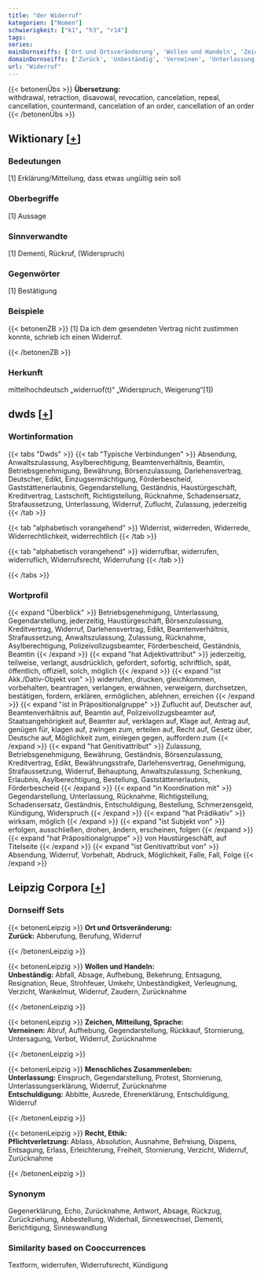 ```yaml
---
title: "der Widerruf"
kategorien: ["Nomen"]
schwierigkeit: ["k1", "h3", "r14"]
tags:
series:
mainDornseiffs: ['Ort und Ortsveränderung', 'Wollen und Handeln', 'Zeichen, Mitteilung, Sprache', 'Menschliches Zusammenleben', 'Recht, Ethik']
domainDornseiffs: ['Zurück', 'Unbeständig', 'Verneinen', 'Unterlassung', 'Entschuldigung', 'Pflichtverletzung']
url: "Widerruf"
---
```


{{< betonenÜbs >}}
**Übersetzung:**  
withdrawal, retraction, disavowal, revocation, cancelation, repeal, cancellation, countermand, cancelation of an order, cancellation of an order  
{{< /betonenÜbs >}}

## Wiktionary [[+](https://de.wiktionary.org/wiki/Widerruf)]

### Bedeutungen
[1] Erklärung/Mitteilung, dass etwas ungültig sein soll  

### Oberbegriffe
[1] Aussage  

### Sinnverwandte
[1] Dementi, Rückruf, (Widerspruch)  

### Gegenwörter
[1] Bestätigung  

### Beispiele
{{< betonenZB >}}
[1] Da ich dem gesendeten Vertrag nicht zustimmen konnte, schrieb ich einen Widerruf.  

{{< /betonenZB >}}
### Herkunft
mittelhochdeutsch „widerruof(t)“ „Widerspruch, Weigerung“[1])  



## dwds [[+](https://www.dwds.de/wb/Widerruf)]

### Wortinformation
{{< tabs "Dwds" >}}
{{< tab "Typische Verbindungen" >}}
Absendung, Anwaltszulassung, Asylberechtigung, Beamtenverhältnis, Beamtin, Betriebsgenehmigung, Bewährung, Börsenzulassung, Darlehensvertrag, Deutscher, Edikt, Einzugsermächtigung, Förderbescheid, Gaststättenerlaubnis, Gegendarstellung, Geständnis, Haustürgeschäft, Kreditvertrag, Lastschrift, Richtigstellung, Rücknahme, Schadensersatz, Strafaussetzung, Unterlassung, Widerruf, Zuflucht, Zulassung, jederzeitig
{{< /tab >}}

{{< tab "alphabetisch vorangehend" >}}
Widerrist, widerreden, Widerrede, Widerrechtlichkeit, widerrechtlich
{{< /tab >}}

{{< tab "alphabetisch vorangehend" >}}
widerrufbar, widerrufen, widerruflich, Widerrufsrecht, Widerrufung
{{< /tab >}}

{{< /tabs >}}

### Wortprofil
{{< expand "Überblick" >}} Betriebsgenehmigung, Unterlassung, Gegendarstellung, jederzeitig, Haustürgeschäft, Börsenzulassung, Kreditvertrag, Widerruf, Darlehensvertrag, Edikt, Beamtenverhältnis, Strafaussetzung, Anwaltszulassung, Zulassung, Rücknahme, Asylberechtigung, Polizeivollzugsbeamter, Förderbescheid, Geständnis, Beamtin {{< /expand >}}
{{< expand "hat Adjektivattribut" >}} jederzeitig, teilweise, verlangt, ausdrücklich, gefordert, sofortig, schriftlich, spät, öffentlich, offiziell, solch, möglich {{< /expand >}}
{{< expand "ist Akk./Dativ-Objekt von" >}} widerrufen, drucken, gleichkommen, vorbehalten, beantragen, verlangen, erwähnen, verweigern, durchsetzen, bestätigen, fordern, erklären, ermöglichen, ablehnen, erreichen {{< /expand >}}
{{< expand "ist in Präpositionalgruppe" >}} Zuflucht auf, Deutscher auf, Beamtenverhältnis auf, Beamtin auf, Polizeivollzugsbeamter auf, Staatsangehörigkeit auf, Beamter auf, verklagen auf, Klage auf, Antrag auf, genügen für, klagen auf, zwingen zum, erteilen auf, Recht auf, Gesetz über, Deutsche auf, Möglichkeit zum, einlegen gegen, auffordern zum {{< /expand >}}
{{< expand "hat Genitivattribut" >}} Zulassung, Betriebsgenehmigung, Bewährung, Geständnis, Börsenzulassung, Kreditvertrag, Edikt, Bewährungsstrafe, Darlehensvertrag, Genehmigung, Strafaussetzung, Widerruf, Behauptung, Anwaltszulassung, Schenkung, Erlaubnis, Asylberechtigung, Bestellung, Gaststättenerlaubnis, Förderbescheid {{< /expand >}}
{{< expand "in Koordination mit" >}} Gegendarstellung, Unterlassung, Rücknahme, Richtigstellung, Schadensersatz, Geständnis, Entschuldigung, Bestellung, Schmerzensgeld, Kündigung, Widerspruch {{< /expand >}}
{{< expand "hat Prädikativ" >}} wirksam, möglich {{< /expand >}}
{{< expand "ist Subjekt von" >}} erfolgen, ausschließen, drohen, ändern, erscheinen, folgen {{< /expand >}}
{{< expand "hat Präpositionalgruppe" >}} von Haustürgeschäft, auf Titelseite {{< /expand >}}
{{< expand "ist Genitivattribut von" >}} Absendung, Widerruf, Vorbehalt, Abdruck, Möglichkeit, Falle, Fall, Folge {{< /expand >}}

## Leipzig Corpora [[+](https://corpora.uni-leipzig.de/en/res?word=Widerruf&corpusId=deu_newscrawl-public_2018)]

### Dornseiff Sets
{{< betonenLeipzig >}}
**Ort und Ortsveränderung:**  
**Zurück:** Abberufung, Berufung, Widerruf  

{{< /betonenLeipzig >}}


{{< betonenLeipzig >}}
**Wollen und Handeln:**  
**Unbeständig:** Abfall, Absage, Aufhebung, Bekehrung, Entsagung, Resignation, Reue, Strohfeuer, Umkehr, Unbeständigkeit, Verleugnung, Verzicht, Wankelmut, Widerruf, Zaudern, Zurücknahme  

{{< /betonenLeipzig >}}


{{< betonenLeipzig >}}
**Zeichen, Mitteilung, Sprache:**  
**Verneinen:** Abruf, Aufhebung, Gegendarstellung, Rückkauf, Stornierung, Untersagung, Verbot, Widerruf, Zurücknahme  

{{< /betonenLeipzig >}}


{{< betonenLeipzig >}}
**Menschliches Zusammenleben:**  
**Unterlassung:** Einspruch, Gegendarstellung, Protest, Stornierung, Unterlassungserklärung, Widerruf, Zurücknahme  
**Entschuldigung:** Abbitte, Ausrede, Ehrenerklärung, Entschuldigung, Widerruf  

{{< /betonenLeipzig >}}


{{< betonenLeipzig >}}
**Recht, Ethik:**  
**Pflichtverletzung:** Ablass, Absolution, Ausnahme, Befreiung, Dispens, Entsagung, Erlass, Erleichterung, Freiheit, Stornierung, Verzicht, Widerruf, Zurücknahme  

{{< /betonenLeipzig >}}

### Synonym
Gegenerklärung, Echo, Zurücknahme, Antwort, Absage, Rückzug, Zurückziehung, Abbestellung, Widerhall, Sinneswechsel, Dementi, Berichtigung, Sinneswandlung


### Similarity based on Cooccurrences
Textform, widerrufen, Widerrufsrecht, Kündigung

